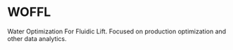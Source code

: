 # WOFFL
Water Optimization For Fluidic Lift. Focused on production optimization and other data analytics.
